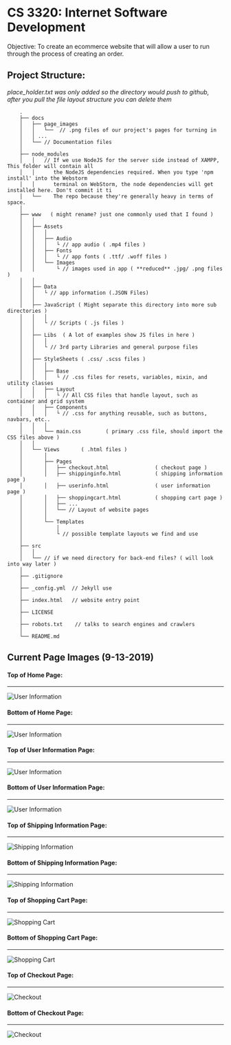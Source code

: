 # CS 3320: Internet Software Development
Objective: To create an ecommerce website that will allow a user to run through the process of creating an order.

## Project Structure: 
*place_holder.txt was only added so the directory would push to github,
after you pull the file layout structure you can delete them*
    
        .
        ├── docs 
        │   ├── page_images 
        │   │   └──  // .png files of our project's pages for turning in 
        │   │ ...
        │   └── // Documentation files
        │
        ├── node_modules
        │   │   // If we use NodeJS for the server side instead of XAMPP, This folder will contain all         
        │   │      the NodeJS dependencies required. When you type 'npm install' into the Webstorm   
        │   │      terminal on WebStorm, the node dependencies will get installed here. Don't commit it ti  
        │   └──    The repo because they're generally heavy in terms of space.     
        │   
        ├── www   ( might rename? just one commonly used that I found )
        │   │
        │   ├── Assets
        │   │   │
        │   │   ├── Audio
        │   │   │   └ // app audio ( .mp4 files )
        │   │   ├── Fonts     
        │   │   │   └ // app fonts ( .ttf/ .woff files )
        │   │   └── Images
        │   │       └ // images used in app ( **reduced** .jpg/ .png files )
        │   │   
        │   ├── Data  
        │   │   └ // app information (.JSON Files) 
        │   │
        │   ├── JavaScript ( Might separate this directory into more sub directories ) 
        │   │   │ 
        │   │   └ // Scripts ( .js files )
        │   │   
        │   ├── Libs  ( A lot of examples show JS files in here )
        │   │   │
        │   │   └ // 3rd party Libraries and general purpose files
        │   │
        │   ├── StyleSheets ( .css/ .scss files )
        │   │   │   
        │   │   ├── Base  
        │   │   │   └ // .css files for resets, variables, mixin, and utility classes      
        │   │   ├── Layout
        │   │   │   └ // All CSS files that handle layout, such as container and grid system
        │   │   ├── Components  
        │   │   │   └ // .css for anything reusable, such as buttons, navbars, etc..  
        │   │   │        
        │   │   └── main.css        ( primary .css file, should import the CSS files above )
        │   │     
        │   └── Views       ( .html files )
        │       │
        │       ├── Pages       
        │       │   ├── checkout.html               ( checkout page )
        │       │   ├── shippinginfo.html           ( shipping information page )
        │       │   ├── userinfo.html               ( user information page )
        │       │   ├── shoppingcart.html           ( shopping cart page )
        │       │   ├── ...
        │       │   └── // Layout of website pages
        │       │   
        │       └── Templates 
        │           │
        │           └ // possible template layouts we find and use 
        │
        ├── src
        │   │
        │   └── // if we need directory for back-end files? ( will look into way later )
        │
        ├── .gitignore
        │
        ├── _config.yml  // Jekyll use 
        │
        ├── index.html   // website entry point                
        │
        ├── LICENSE 
        │
        ├── robots.txt    // talks to search engines and crawlers
        │
        └── README.md
         
## Current Page Images (9-13-2019)
#### Top of Home Page:
------
![User Information](https://github.com/georgeotj/InternetSoftwareDev3320/blob/master/docs/page_images/main-page-top.PNG) 
#### Bottom of Home Page:
------
![User Information](https://github.com/georgeotj/InternetSoftwareDev3320/blob/master/docs/page_images/main-page-bottom.PNG) 


#### Top of User Information Page:
------
![User Information](https://github.com/georgeotj/InternetSoftwareDev3320/blob/master/docs/page_images/user-information-top.PNG) 
#### Bottom of User Information Page:
------
![User Information](https://github.com/georgeotj/InternetSoftwareDev3320/blob/master/docs/page_images/user-information-bottom.PNG) 


#### Top of Shipping Information Page:
------
![Shipping Information](https://github.com/georgeotj/InternetSoftwareDev3320/blob/master/docs/page_images/shipping-information-top.PNG) 
#### Bottom of Shipping Information Page:
------
![Shipping Information](https://github.com/georgeotj/InternetSoftwareDev3320/blob/master/docs/page_images/shipping-information-bottom.PNG) 

#### Top of Shopping Cart Page:
------
![Shopping Cart](https://github.com/georgeotj/InternetSoftwareDev3320/blob/master/docs/page_images/shopping-cart-top.PNG) 

#### Bottom of Shopping Cart Page:
------
![Shopping Cart](https://github.com/georgeotj/InternetSoftwareDev3320/blob/master/docs/page_images/shopping-cart-bottom.PNG) 


#### Top of Checkout Page:
------
![Checkout](https://github.com/georgeotj/InternetSoftwareDev3320/blob/master/docs/page_images/checkout-top.PNG) 
#### Bottom of Checkout Page:
------
![Checkout](https://github.com/georgeotj/InternetSoftwareDev3320/blob/master/docs/page_images/checkout-bottom.PNG) 


